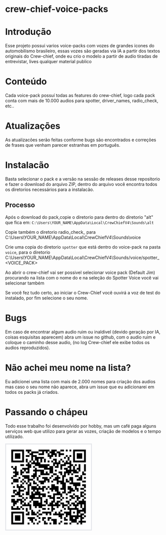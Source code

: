 # crew-chief-voice-packs


# Introdução

Esse projeto possui varios voice-packs com vozes de grandes icones do automobilismo brasileiro, essas vozes são geradas via IA a partir dos textos originais do Crew-chief, onde eu crio o modelo a partir de audio tiradas de entrevistar, lives
qualquer material publico

# Conteúdo

Cada voice-pack possuí todas as features do crew-chief, logo cada pack conta com mais de 10.000 audios para spotter, driver_names, radio_check, etc..

# Atualizações

As atualizacões serão feitas conforme bugs são encontrados e correções de frases que venham parecer estranhas em português.

# Instalacão

Basta selecionar o pack e a versão na sessão de releases desse repositorio e fazer o download do arquivo ZIP, dentro do arquivo você encontra todos os diretorios necessários para a instalacão.

## Processo
Após o download do pack,copie o diretorio para dentro do diretorio "alt" que fica em: `C:\Users\YOUR_NAME\AppData\Local\CrewChiefV4\Sounds\alt`

Copie também o diretorio radio_check_<VOICE-PACK> para C:\Users\YOUR_NAME\AppData\Local\CrewChiefV4\Sounds\voice

Crie uma copia do diretorio `spotter` que está dentro do voice-pack na pasta `voice`, para o diretorio C:\Users\YOUR_NAME\AppData\Local\CrewChiefV4\Sounds/voice/spotter_<VOICE_PACK>

Ao abrir o crew-chief vai ser possivel selecionar voice pack (Default Jim) procurando na lista com o nome do <VOICE-PACK> e na seleção do Spotter Voice você vai selecionar também <VOICE-PACK>

Se você fez tudo certo, ao iniciar o Crew-Chief você ouvirá a voz de test do <VOICE-PACK> instalado, por fim selecione o seu nome.

# Bugs 

Em caso de encontrar algum audio ruim ou inaldivel (devido geração por IA, coisas esquisitas aparecem) abra um issue no github, com o audio ruim e coloque o caminho desse audio, (no log Crew-chief ele exibe todos os audios reproduzidos).

# Não achei meu nome na lista?

Eu adicionei uma lista com mais de 2.000 nomes para criação dos audios mas caso o seu nome não aparece, abra um issue que eu adicionarei em todos os packs já criados.

# Passando o chápeu

Todo esse trabalho foi desenvolvido por hobby, mas um café paga alguns serviços web que utilizo para gerar as vozes, criação de modelos e o tempo utilizado.

![pix](/imgs/qrcode-pix.png)
